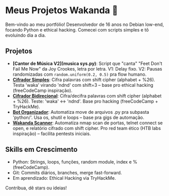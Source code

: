 # Meus Projetos Wakanda 🚀

Bem-vindo ao meu portfólio! Desenvolvedor de 16 anos no Debian low-end, focando Python e ethical hacking. Comecei com scripts simples e tô evoluindo dia a dia.

## Projetos
- **[Cantor de Música V2](musica sys.py)**: Script que "canta" "Feet Don't Fail Me Now" da Joy Crookes, letra por letra. V1: Delay fixo. V2: Pausas randomizadas com `random.uniform(0.2, 0.5)` pra flow humano.
- **[Cifrador Simples](cifrador_simples.py)**: Cifra palavras com shift cipher (alphabet + %26). Testa 'waka' virando 'ndnd' com shift=3 – base pro ethical hacking (freeCodeCamp inspiração).
- **[Cifrador Bidirecional](cifrador_simples.py)**: Cifra/decifra palavras com shift cipher (alphabet + %26). Teste: 'waka' <-> 'ndnd'. Base pro hacking (freeCodeCamp + TryHackMe).
- **[Bot Organizador](bot_organizador.py)**: Automatiza move de arquivos .py pra subpasta 'python/'. Usa os, shutil e loops – base pra gigs de automação.
- **[Wakanda Scanner](wakanda_scanner.py)**: Automatiza nmap scan de portas, telnet connect se open, e relatório cifrado com shift cipher. Pro red team ético (HTB labs inspiração) – facilita pentests iniciais.
  
## Skills em Crescimento
- Python: Strings, loops, funções, random module, index e % (freeCodeCamp).
- Git: Commits diários, branches, merge fast-forward.
- Em aprendizado: Ethical Hacking via TryHackMe.

Contribua, dê stars ou ideias!
